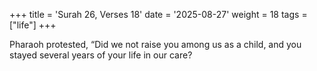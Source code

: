 +++
title = 'Surah 26, Verses 18'
date = '2025-08-27'
weight = 18
tags = ["life"]
+++

Pharaoh protested, “Did we not raise you among us as a child, and you stayed several years of your life in our care?